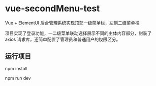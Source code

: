 # vue-secondMenu-test

Vue + ElementUI 后台管理系统实现顶部一级菜单栏，左侧二级菜单栏

项目实现了登录功能，一二级菜单联动选择展示不同的主体内容部分，封装了 axios 请求库，还简单配置了管理员和普通用户的权限区分。



## 运行项目

npm install

npm run dev